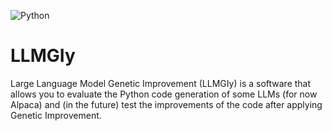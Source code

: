 ![Python](https://img.shields.io/badge/Python-3776AB?style=for-the-badge&logo=python&logoColor=white)

# LLMGIy

Large Language Model Genetic Improvement (LLMGIy) is a software that allows you to evaluate the Python code generation of some LLMs (for now Alpaca) and (in the future) test the improvements of the code after applying Genetic Improvement.